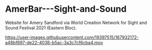 # AmerBar---Sight-and-Sound
Website for Amery Sandford via World Creation Network for Sight and Sound Festival 2021 (Eastern Bloc).


https://user-images.githubusercontent.com/19397515/167932172-a48bf897-de22-4036-b5ac-3a3c7cf6cba4.mov


